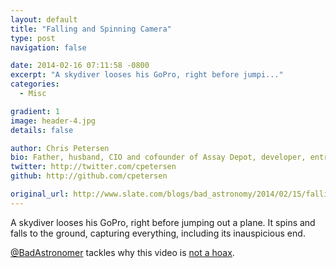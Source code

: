 ```yaml
---
layout: default
title: "Falling and Spinning Camera"
type: post
navigation: false

date: 2014-02-16 07:11:58 -0800
excerpt: "A skydiver looses his GoPro, right before jumpi..."
categories:
  - Misc

gradient: 1
image: header-4.jpg
details: false

author: Chris Petersen
bio: Father, husband, CIO and cofounder of Assay Depot, developer, entrepreneur and technologist.
twitter: http://twitter.com/cpetersen
github: http://github.com/cpetersen

original_url: http://www.slate.com/blogs/bad_astronomy/2014/02/15/falling_camera_spinning_camera_strobes_and_falls_into_a_pigpen.html
---
```



A skydiver looses his GoPro, right before jumping out a plane. It spins and falls to the ground, capturing everything, including its inauspicious end. 

  [@BadAstronomer](https://twitter.com/BadAstronomer)  tackles why this video is  [not a hoax](http://www.slate.com/blogs/bad_astronomy/2014/02/15/falling_camera_spinning_camera_strobes_and_falls_into_a_pigpen.html). 
